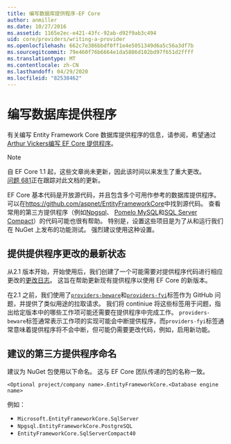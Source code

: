 ```yaml
---
title: 编写数据库提供程序-EF Core
author: anmiller
ms.date: 10/27/2016
ms.assetid: 1165e2ec-e421-43fc-92ab-d92f9ab3c494
uid: core/providers/writing-a-provider
ms.openlocfilehash: 662c7e386bbdf0ff1e4e5051349d6a5c56a3df7b
ms.sourcegitcommit: 79e460f76b6664e1da5886d102bd97f651d2ffff
ms.translationtype: MT
ms.contentlocale: zh-CN
ms.lasthandoff: 04/29/2020
ms.locfileid: "82538462"
---
```

# <a name="writing-a-database-provider"></a>编写数据库提供程序

有关编写 Entity Framework Core 数据库提供程序的信息，请参阅，希望通过[Arthur Vickers](https://github.com/ajcvickers)[编写 EF Core 提供程序](https://blog.oneunicorn.com/2016/11/11/so-you-want-to-write-an-ef-core-provider/)。

> [!NOTE]
> 自 EF Core 1.1 起，这些文章尚未更新，因此该时间以来发生了重大更改。  
[问题 681](https://github.com/dotnet/EntityFramework.Docs/issues/681)正在跟踪对此文档的更新。

EF Core 基本代码是开放源代码，并且包含多个可用作参考的数据库提供程序。 可以在<https://github.com/aspnet/EntityFrameworkCore>中找到源代码。 查看常用的第三方提供程序（例如[Npgsql](https://github.com/npgsql/Npgsql.EntityFrameworkCore.PostgreSQL)、 [Pomelo MySQL](https://github.com/PomeloFoundation/Pomelo.EntityFrameworkCore.MySql)和[SQL Server Compact](https://github.com/ErikEJ/EntityFramework.SqlServerCompact)）的代码可能也很有帮助。 特别是，设置这些项目是为了从和运行我们在 NuGet 上发布的功能测试。 强烈建议使用这种设置。

## <a name="keeping-up-to-date-with-provider-changes"></a>提供提供程序更改的最新状态

从2.1 版本开始，开始使用后，我们创建了一个可能需要对提供程序代码进行相应更改的[更改日志](provider-log.md)。 这旨在帮助更新现有提供程序以使用 EF Core 的新版本。

在2.1 之前，我们使用了[`providers-beware`](https://github.com/aspnet/EntityFrameworkCore/labels/providers-beware)和[`providers-fyi`](https://github.com/aspnet/EntityFrameworkCore/labels/providers-fyi)标签作为 GitHub 问题，并提供了类似用途的拉取请求。 我们将 continiue 将这些标签用于问题，指出给定版本中的哪些工作项可能还需要在提供程序中完成工作。 `providers-beware`标签通常表示工作项的实现可能会中断提供程序，而`providers-fyi`标签通常意味着提供程序将不会中断，但可能仍需要更改代码，例如，启用新功能。

## <a name="suggested-naming-of-third-party-providers"></a>建议的第三方提供程序命名

建议为 NuGet 包使用以下命名。 这与 EF Core 团队传递的包的名称一致。

`<Optional project/company name>.EntityFrameworkCore.<Database engine name>`

例如：

* `Microsoft.EntityFrameworkCore.SqlServer`
* `Npgsql.EntityFrameworkCore.PostgreSQL`
* `EntityFrameworkCore.SqlServerCompact40`
